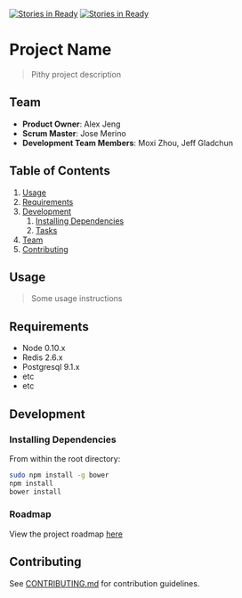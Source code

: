 [![Stories in Ready](https://badge.waffle.io/jetgrizzly/jetgrizzly.png?label=ready&title=Ready)](https://waffle.io/jetgrizzly/jetgrizzly)
[![Stories in Ready](https://badge.waffle.io/jetgrizzly/jetgrizzly.png?label=ready&title=Ready)](https://waffle.io/jetgrizzly/jetgrizzly)

# Project Name

> Pithy project description

## Team

  - __Product Owner__: Alex Jeng
  - __Scrum Master__: Jose Merino
  - __Development Team Members__: Moxi Zhou, Jeff Gladchun
  
## Table of Contents

1. [Usage](#Usage)
1. [Requirements](#requirements)
1. [Development](#development)
    1. [Installing Dependencies](#installing-dependencies)
    1. [Tasks](#tasks)
1. [Team](#team)
1. [Contributing](#contributing)

## Usage

> Some usage instructions

## Requirements

- Node 0.10.x
- Redis 2.6.x
- Postgresql 9.1.x
- etc
- etc

## Development

### Installing Dependencies

From within the root directory:

```sh
sudo npm install -g bower
npm install
bower install
```

### Roadmap

View the project roadmap [here](LINK_TO_PROJECT_ISSUES)


## Contributing

See [CONTRIBUTING.md](CONTRIBUTING.md) for contribution guidelines.
